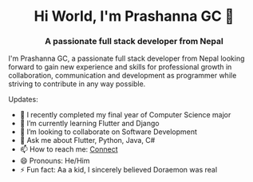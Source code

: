 <h1 align="center">Hi World, I'm Prashanna GC 👋</h1>
<h3 align="center">A passionate full stack developer from Nepal</h3>

I'm Prashanna GC, a passionate full stack developer from Nepal looking forward to gain new experience and skills for professional growth in collaboration, communication and development as programmer while striving to contribute in any way possible.

Updates:

- 🔭 I recently completed my final year of Computer Science major
- 🌱 I’m currently learning Flutter and Django
- 👯 I’m looking to collaborate on Software Development
- 💬 Ask me about Flutter, Python, Java, C# 
- 📫 How to reach me: [Connect](https://www.linkedin.com/in/prashan-gc-074ab618b/)
- 😄 Pronouns: He/Him
- ⚡ Fun fact: Aa a kid, I sincerely believed Doraemon was real


